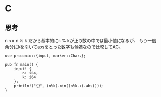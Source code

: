 # C
## 思考
n <= n % k だから基本的にn % kが正の数の中では最小値になるが、
もう一個余分にkを引いてabsをとった数字も候補なので比較してAC。
```
use proconio::{input, marker::Chars};

pub fn main() {
    input! {
        n: i64,
        k: i64
    };
    println!("{}", (n%k).min((n%k-k).abs()));
}
```